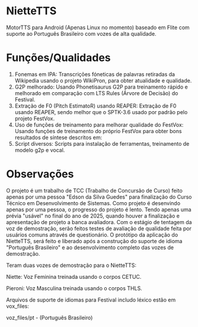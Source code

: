 # NietteTTS
MotorTTS para Android (Apenas Linux no momento) baseado em Flite com suporte ao Português Brasileiro com vozes de alta qualidade.

# Funções/Qualidades 

1. Fonemas em IPA:
Transcrições fóneticas de palavras retiradas da Wikipedia usando o projeto WikiPron, para obter atualidade e qualidade.
2. G2P melhorado:
Usando Phonetisaurus G2P para treinamento rápido e melhorado em comparação com LTS Rules (Árvore de Decisão) do Festival.
3. Extração de F0 (Pitch EstimatoR) usando REAPER:
Extração de F0 usando REAPER, sendo melhor que o SPTK-3.6 usado por padrão pelo projeto FestVox. 
4. Uso de funções de treinamento para melhorar qualidade do FestVox:
Usando funções de treinamento do próprio FestVox para obter bons resultados de síntese descritos em: 
5. Script diversos:
Scripts para instalação de ferramentas, treinamento de modelo g2p e vocal.

# Observações 
O projeto é um trabalho de TCC (Trabalho de Concursão de Curso) feito apenas por uma pessoa "Edson da Silva Guedes" para finalização do Curso Técnico em Desenvolvimento de Sistemas. 
Como projeto é desenvindo apenas por uma pessoa, o progresso do projeto é lento. Tendo apenas uma prévia "usável" no final do ano de 2025, quando houver a finalização e apresentação de projeto a banca avaliadora. 
Com o estágio de tentagem da voz de demostração, serão feitos testes de avaliação de qualidade feita por usuários comuns através de questionário. 
O protótipo da aplicação do NietteTTS, será feito e liberado após a construção do suporte de idioma "Português Brasileiro" e ao desenvolvimento completo das vozes de demostração.

Teram duas vozes de demostração para o NietteTTS:

Niette: Voz Feminina treinada usando o corpos CETUC.

Pieroni: Voz Masculina treinada usando o corpos THLS.

Arquivos de suporte de idiomas para Festival includo léxico estão em vox_files:

voz_files/pt - (Português Brasileiro)





